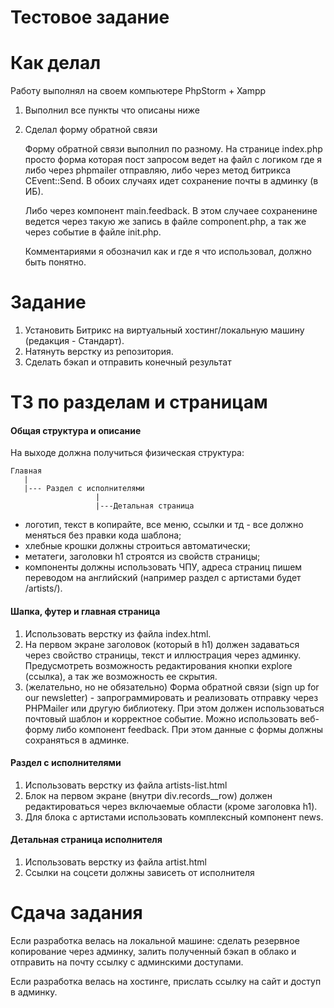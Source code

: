 # Тестовое задание

# Как делал

Работу выполнял на своем компьютере PhpStorm + Xampp

1) Выполнил все пункты что описаны ниже
2) Сделал форму обратной связи


    Форму обратной связи выполнил по разному. На странице index.php просто
    форма которая пост запросом ведет на файл с логиком где я либо через
    phpmailer отправляю, либо через метод битрикса CEvent::Send. В обоих
    случаях идет сохранение почты в админку (в ИБ).

    Либо через компонент main.feedback. В этом случаее сохраненине ведется
    через такую же запись в файле component.php, а так же через событие в 
    файле init.php.

    Комментариями я обозначил как и где я что использовал, должно быть понятно.

# Задание

1. Установить Битрикс на виртуальный хостинг/локальную машину (редакция - Стандарт).
2. Натянуть верстку из репозитория.
3. Сделать бэкап и отправить конечный результат

# ТЗ по разделам и страницам
#### Общая структура и описание
На выходе должна получиться физическая структура:

    Главная
       |
       |--- Раздел с исполнителями
                       |
                       |---Детальная страница


- логотип, текст в копирайте, все меню, ссылки и тд - все должно меняться без правки кода шаблона;
- хлебные крошки должны строиться автоматически;
- метатеги, заголовки h1 строятся из свойств страницы;
- компоненты должны использовать ЧПУ, адреса страниц пишем переводом на английский (например раздел с артистами будет /artists/).

#### Шапка, футер и главная страница

1. Использовать верстку из файла index.html.
2. На первом экране заголовок (который в h1) должен задаваться через свойство страницы, текст и иллюстрация через админку. Предусмотреть возможность редактирования кнопки explore (ссылка), а так же возможность ее скрытия.
3. (желательно, но не обязательно) Форма обратной связи (sign up for our newsletter) - запрограммировать и реализовать отправку через PHPMailer или другую библиотеку. При этом должен использоваться почтовый шаблон и корректное событие. Можно использовать веб-форму либо компонент feedback. При этом данные с формы должны сохраняться в админке.

#### Раздел с исполнителями

1. Использовать верстку из файла artists-list.html
2. Блок на первом экране (внутри div.records__row) должен редактироваться через включаемые области (кроме заголовка h1).
3. Для блока с артистами использовать комплексный компонент news.

#### Детальная страница исполнителя

1. Использовать верстку из файла artist.html
2. Ссылки на соцсети должны зависеть от исполнителя

# Сдача задания
Если разработка велась на локальной машине: сделать резервное копирование через админку, залить полученный бэкап в облако и отправить на почту ссылку с админскими доступами.

Если разработка велась на хостинге, прислать ссылку на сайт и доступ в админку.